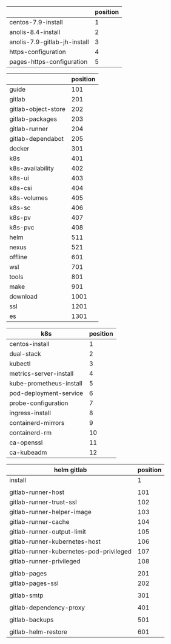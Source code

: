 
|                              | position |
|------------------------------|----------|
| centos-7.9-install           | 1        |
| anolis-8.4-install           | 2        |
| anolis-7.9-gitlab-jh-install | 3        |
| https-configuration          | 4        |
| pages-https-configuration    | 5        |

|                     | position |
|---------------------|----------|
| guide               | 101      |
| gitlab              | 201      |
| gitlab-object-store | 202      |
| gitlab-packages     | 203      |
| gitlab-runner       | 204      |
| gitlab-dependabot   | 205      |
| docker              | 301      |
| k8s                 | 401      |
| k8s-availability    | 402      |
| k8s-ui              | 403      |
| k8s-csi             | 404      |
| k8s-volumes         | 405      |
| k8s-sc              | 406      |
| k8s-pv              | 407      |
| k8s-pvc             | 408      |
| helm                | 511      |
| nexus               | 521      |
| offline             | 601      |
| wsl                 | 701      |
| tools               | 801      |
| make                | 901      |
| download            | 1001     |
| ssl                 | 1201     |
| es                  | 1301     |

| k8s                     | position |
|-------------------------|----------|
| centos-install          | 1        |
| dual-stack              | 2        |
| kubectl                 | 3        |
| metrics-server-install  | 4        |
| kube-prometheus-install | 5        |
| pod-deployment-service  | 6        |
| probe-configuration     | 7        |
| ingress-install         | 8        |
| containerd-mirrors      | 9        |
| containerd-rm           | 10       |
| ca-openssl              | 11       |
| ca-kubeadm              | 12       |

| helm gitlab                             | position |
|-----------------------------------------|----------|
| install                                 | 1        |
|                                         |          |
| gitlab-runner-host                      | 101      |
| gitlab-runner-trust-ssl                 | 102      |
| gitlab-runner-helper-image              | 103      |
| gitlab-runner-cache                     | 104      |
| gitlab-runner-output-limit              | 105      |
| gitlab-runner-kubernetes-host           | 106      |
| gitlab-runner-kubernetes-pod-privileged | 107      |
| gitlab-runner-privileged                | 108      |
|                                         |          |
| gitlab-pages                            | 201      |
| gitlab-pages-ssl                        | 202      |
|                                         |          |
| gitlab-smtp                             | 301      |
|                                         |          |
| gitlab-dependency-proxy                 | 401      |
|                                         |          |
| gitlab-backups                          | 501      |
|                                         |          |
| gitlab-helm-restore                     | 601      |

